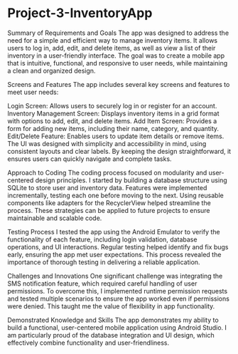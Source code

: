 # Project-3-InventoryApp
Summary of Requirements and Goals
The app was designed to address the need for a simple and efficient way to manage inventory items. It allows users to log in, add, edit, and delete items, as well as view a list of their inventory in a user-friendly interface. The goal was to create a mobile app that is intuitive, functional, and responsive to user needs, while maintaining a clean and organized design.

Screens and Features
The app includes several key screens and features to meet user needs:

Login Screen: Allows users to securely log in or register for an account.
Inventory Management Screen: Displays inventory items in a grid format with options to add, edit, and delete items.
Add Item Screen: Provides a form for adding new items, including their name, category, and quantity.
Edit/Delete Feature: Enables users to update item details or remove items.
The UI was designed with simplicity and accessibility in mind, using consistent layouts and clear labels. By keeping the design straightforward, it ensures users can quickly navigate and complete tasks.

Approach to Coding
The coding process focused on modularity and user-centered design principles. I started by building a database structure using SQLite to store user and inventory data. Features were implemented incrementally, testing each one before moving to the next. Using reusable components like adapters for the RecyclerView helped streamline the process. These strategies can be applied to future projects to ensure maintainable and scalable code.

Testing Process
I tested the app using the Android Emulator to verify the functionality of each feature, including login validation, database operations, and UI interactions. Regular testing helped identify and fix bugs early, ensuring the app met user expectations. This process revealed the importance of thorough testing in delivering a reliable application.

Challenges and Innovations
One significant challenge was integrating the SMS notification feature, which required careful handling of user permissions. To overcome this, I implemented runtime permission requests and tested multiple scenarios to ensure the app worked even if permissions were denied. This taught me the value of flexibility in app functionality.

Demonstrated Knowledge and Skills
The app demonstrates my ability to build a functional, user-centered mobile application using Android Studio. I am particularly proud of the database integration and UI design, which effectively combine functionality and user-friendliness.
